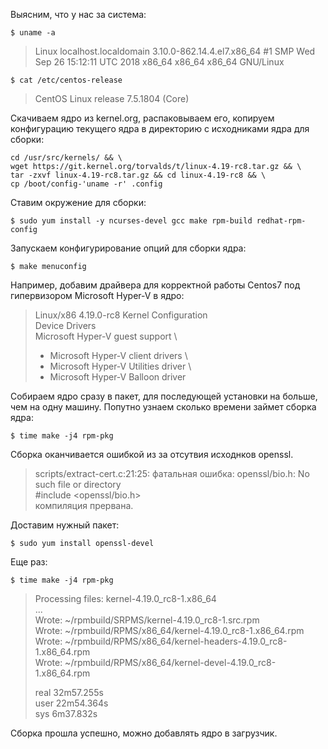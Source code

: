 Выясним, что у нас за система:
```console
$ uname -a
```
>Linux localhost.localdomain 3.10.0-862.14.4.el7.x86_64 #1 SMP Wed Sep 26 15:12:11 UTC 2018 x86_64 x86_64 x86_64 GNU/Linux

```console
$ cat /etc/centos-release
```

>CentOS Linux release 7.5.1804 (Core)

Скачиваем ядро из kernel.org, распаковываем его, копируем конфигурацию текущего ядра в директорию с исходниками ядра для сборки:

```console
cd /usr/src/kernels/ && \
wget https://git.kernel.org/torvalds/t/linux-4.19-rc8.tar.gz && \
tar -zxvf linux-4.19-rc8.tar.gz && cd linux-4.19-rc8 && \
cp /boot/config-'uname -r' .config
```

Ставим окружение для сборки:

```console
$ sudo yum install -y ncurses-devel gcc make rpm-build redhat-rpm-config
```

Запускаем конфигурирование опций для сборки ядра:

```console
$ make menuconfig
```
Например, добавим драйвера для корректной работы Centos7 под гипервизором Microsoft Hyper-V в ядро:

> Linux/x86 4.19.0-rc8 Kernel Configuration \
> Device Drivers \
> Microsoft Hyper-V guest support \
> + Microsoft Hyper-V client drivers \
> + Microsoft Hyper-V Utilities driver \
> + Microsoft Hyper-V Balloon driver

Собираем ядро сразу в пакет, для последующей установки на больше, чем на одну машину. Попутно узнаем сколько времени займет сборка ядра:

```console
$ time make -j4 rpm-pkg
```

Сборка оканчивается ошибкой из за отсутвия исходнков openssl.

>scripts/extract-cert.c:21:25: фатальная ошибка: openssl/bio.h: No such file or directory \
>#include <openssl/bio.h> \
>компиляция прервана.

Доставим нужный пакет:

```console
$ sudo yum install openssl-devel
```

Еще раз:

```console
$ time make -j4 rpm-pkg
```

>Processing files: kernel-4.19.0_rc8-1.x86_64 \
>... \
>Wrote: ~/rpmbuild/SRPMS/kernel-4.19.0_rc8-1.src.rpm \
>Wrote: ~/rpmbuild/RPMS/x86_64/kernel-4.19.0_rc8-1.x86_64.rpm \
>Wrote: ~/rpmbuild/RPMS/x86_64/kernel-headers-4.19.0_rc8-1.x86_64.rpm \
>Wrote: ~/rpmbuild/RPMS/x86_64/kernel-devel-4.19.0_rc8-1.x86_64.rpm 
>
>real    32m57.255s \
>user    22m54.364s \
>sys     6m37.832s 

Сборка прошла успешно, можно добавлять ядро в загрузчик.
